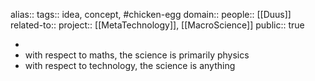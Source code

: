 alias::
tags:: idea, concept, #chicken-egg 
domain::
people:: [[Duus]] 
related-to::
project:: [[MetaTechnology]], [[MacroScience]] 
public:: true

-
- with respect to maths, the science is primarily physics
- with respect to technology, the science is anything